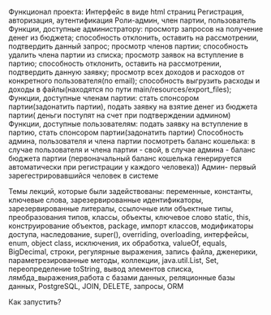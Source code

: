 Функционал проекта:
Интерфейс в виде html страниц
Регистрация, авторизация, аутентификация
Роли-админ, член партии, пользователь
Функции, доступные администратору: просмотр запросов на получение денег из бюджета; способность отклонить, 
оставить на рассмотрении, подтвердить данный запрос; просмотр членов партии; способность удалить члена партии из списка;
просмотр заявок на вступление в партию; способность отклонить, оставить на рассмотрении, подтвердить данную заявку;
просмотр всех доходов и расходов от конкретного пользователя(по email); способность выгрузить расходы и доходы в файлы(находятся по пути main/resources/export_files);
Функции, доступные членам партии: стать спонсором партии(задонатить партии), подать заявку на взятие денег из бюджета партии(
деньги поступят на счет при подтверждении админом)
Функции, доступные пользователям: подать заявку на вступление в партию, стать спонсором партии(задонатить партии)
Способность админа, пользователя и члена партии посмотреть баланс кошелька: в случае пользователя и члена партии - свой,
в случае админа - баланс бюджета партии
(первоначальный баланс кошелька генерируется автоматически при регистрации
у каждого человека))
Админ- первый зарегестрировавшийся человек в системе

Темы лекций, которые были задействованы:
переменные, константы, ключевые слова, зарезервированные идентификаторы, зарезервированные литералы, ссылочные или объектные типы,
преобразования типов, классы, объекты, ключевое слово static, this, конструирование объектов, package, импорт классов,
модификаторы доступа, наследование, super(), overriding, overloading, интерфейсы, enum, object class, исключения, их обработка,
valueOf, equals, BigDecimal, строки, регулярные выражения, запись файла, дженерики, параметрезированные методы, коллекции,
java.util.List, Set, переопределение toString, вывод элементов списка, лямбда_выражения,работа с базами данных, реляционные базы данных,
PostgreSQL, JOIN, DELETE, запросы, ORM

Как запустить?

